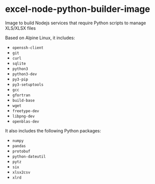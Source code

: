 # excel-node-python-builder-image
Image to build Nodejs services that require Python scripts to manage XLS/XLSX files

Based on Alpine Linux, it includes:
- `openssh-client`
- `git`
- `curl`
- `sqlite`
- `python3`
- `python3-dev`
- `py3-pip`
- `py3-setuptools`
- `gcc`
- `gfortran`
- `build-base`
- `wget `
- `freetype-dev`
- `libpng-dev`
- `openblas-dev`

It also includes the following Python packages:
- `numpy`
- `pandas`
- `protobuf`
- `python-dateutil`
- `pytz`
- `six`
- `xlsx2csv`
- `xlrd`